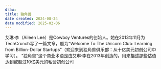 ```yaml
---
draw:
title: 独角兽
date created: 2024-08-24
date modified: 2025-02-06
---
```


艾琳·李（Aileen Lee）是Cowboy Ventures的创始人。她在2013年11月为TechCrunch写了一篇文章，题为"Welcome To The Unicorn Club: Learning from Billion-Dollar Startups"（欢迎来到独角兽俱乐部：从十亿美元初创公司中学习）。
"独角兽"这个商业术语是由艾琳·李在2013年创造的，用来描述那些估值达到或超过10亿美元的私营初创公司
